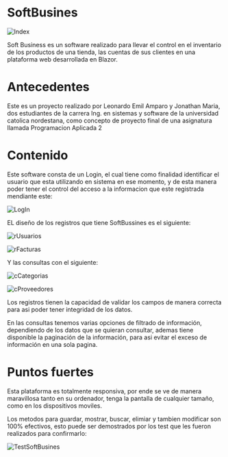 # SoftBusines

![Index](https://user-images.githubusercontent.com/39072094/77583697-e8154500-6eb7-11ea-9e52-82fa54394daf.png)


Soft Business es un software realizado para llevar el control en el inventario de los productos de una tienda, las cuentas de sus clientes en una plataforma web desarrollada en Blazor.

# Antecedentes
Este es un proyecto realizado por Leonardo Emil Amparo y Jonathan Maria, dos estudiantes de la carrera Ing. en sistemas y software de la universidad catolica nordestana, como concepto de proyecto final de una asignatura llamada Programacion Aplicada 2


# Contenido
Este software consta de un Login, el cual tiene como finalidad identificar el usuario que esta utilizando en sistema en ese momento, y de esta manera poder tener el control del acceso a la informacion que este registrada mendiante este:

![LogIn](https://user-images.githubusercontent.com/39072094/78084097-58730900-7385-11ea-87eb-88ca8b933bbd.png)


EL diseño de los registros que tiene SoftBussines es el siguiente:

![rUsuarios](https://user-images.githubusercontent.com/39072094/77585360-ba7dcb00-6eba-11ea-8b63-93b660fccc1d.png)

![rFacturas](https://user-images.githubusercontent.com/39072094/77585382-c5386000-6eba-11ea-8cfe-4485779ac062.png)


Y las consultas con el siguiente:

![cCategorias](https://user-images.githubusercontent.com/39072094/77808889-a1fce480-7063-11ea-88c0-5e997c954b5c.png)

![cProveedores](https://user-images.githubusercontent.com/39072094/77808868-8e517e00-7063-11ea-9ad5-dd5eb9c246f2.png)

Los registros tienen la capacidad de validar los campos de manera correcta para asi poder tener integridad de los datos.

En las consultas tenemos varias opciones de filtrado de información, dependiendo de los datos que se quieran consultar, ademas tiene disponible la paginación de la información, para asi evitar el exceso de información en una sola pagina.

# Puntos fuertes
Esta plataforma es totalmente responsiva, por ende se ve de manera maravillosa tanto en su ordenador, tenga la pantalla de cualquier tamaño, como en los dispositivos moviles.

Los metodos para guardar, mostrar, buscar, elimiar y tambien modificar son 100% efectivos, esto puede ser demostrados por los test que les fueron realizados para confirmarlo:

![TestSoftBusines](https://user-images.githubusercontent.com/39072094/78084241-a38d1c00-7385-11ea-8514-fca5605acd36.png)


